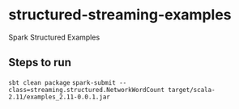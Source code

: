 # structured-streaming-examples
Spark Structured Examples

## Steps to run
`sbt clean package`
`spark-submit --class=streaming.structured.NetworkWordCount target/scala-2.11/examples_2.11-0.0.1.jar`

